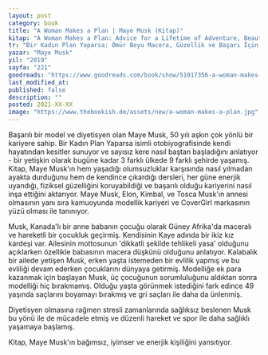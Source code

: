 ```yaml
---
layout: post
category: book
title: "A Woman Makes a Plan | Maye Musk (Kitap)"
kitap: "A Woman Makes a Plan: Advice for a Lifetime of Adventure, Beauty, and Success"
tr: "Bir Kadın Plan Yaparsa: Ömür Boyu Macera, Güzellik ve Başarı İçin Tavsiyeler"
yazar: "Maye Musk"
yil: "2019"
sayfa: "221"
goodreads: "https://www.goodreads.com/book/show/51017356-a-woman-makes-a-plan"
last_modified_at:  
published: false  
description: ""  
posted: 2021-XX-XX  
image: "https://www.thebookish.de/assets/new/a-woman-makes-a-plan.jpg"
---
```


Başarılı bir model ve diyetisyen olan Maye Musk, 50 yılı aşkın çok yönlü bir kariyere sahip. Bir Kadın Plan Yaparsa isimli otobiyografisinde kendi hayatından kesitler sunuyor ve sayısız kere nasıl baştan başladığını anlatıyor - bir yetişkin olarak bugüne kadar 3 farklı ülkede 9 farklı şehirde yaşamış. Kitap, Maye Musk'ın hem yaşadığı olumsuzluklar karşısında nasıl yılmadan ayakta durduğunu hem de kendince çıkardığı dersleri, her güne enerjik uyandığı, fiziksel güzelliğini koruyabildiği ve başarılı olduğu kariyerini nasıl inşa ettiğini aktarıyor. Maye Musk, Elon, Kimbal, ve Tosca Musk'ın annesi olmasının yanı sıra kamuoyunda modellik kariyeri ve CoverGirl markasının yüzü olması ile tanınıyor.

Musk, Kanada'lı bir anne babanın çocuğu olarak Güney Afrika'da maceralı ve hareketli bir çocukluk geçirmiş. Kendisinin Kaye adında bir ikiz kız kardeşi var. Ailesinin mottosunun 'dikkatli şekilde tehlikeli yasa' olduğunu açıklarken özellikle babasının macera düşkünü olduğunu anlatıyor. Kalabalık bir ailede yetişen Musk, erken yaşta istemeden bir evlilik yapmış ve bu evliliği devam ederken çocuklarını dünyaya getirmiş. Modelliğe ek para kazanmak için başlayan Musk, üç çocuğunun sorumluluğunu aldıktan sonra modelliği hiç bırakmamış. Olduğu yaşta görünmek istediğini fark edince 49 yaşında saçlarını boyamayı bırakmış ve gri saçları ile daha da ünlenmiş.

Diyetisyen olmasına rağmen stresli zamanlarında sağlıksız beslenen Musk bu yönü ile de mücadele etmiş ve düzenli hareket ve spor ile daha sağlıklı yaşamaya başlamış.

Kitap, Maye Musk'ın bağımsız, iyimser ve enerjik kişiliğini yansıtıyor.
